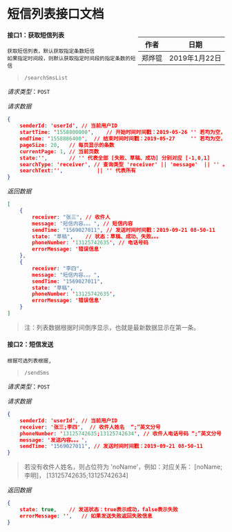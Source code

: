 # 短信列表接口文档

<div style="float:right">

|作者|日期|
|----|---|
|郑烨锟|2019年1月22日|

</div>

#### 接口1：获取短信列表

	获取短信列表，默认获取指定条数短信
	如果指定时间段，则默认获取指定时间段的指定条数的短信

> `/searchSmsList`

*请求类型*：`POST`

*请求数据*

```json
{
	senderId: 'userId',	// 当前用户ID
	startTime: '1558800000',	// 开始时间时间戳：2019-05-26 '' 若均为空，则查询全部
	endTime: '1558886400',	// 结束时间时间戳：2019-05-27     '' 若均为空，则查询全部
	pageSize: 20,	// 每页显示的条数
	currentPage: 1,	// 当前页数
	state:'',		// '' 代表全部 [失败、草稿、成功] 分别对应 [-1,0,1]
	searchType: 'receiver',	// 查询类型 'receiver' || 'message'  || '' 。 ''代表全部类型
	searchText:'',           || '' 代表所有
}
```

*返回数据*

```json
[
	{
		receiver: "张三",	// 收件人
		message: "短信内容。。。",	// 短信内容
		sendTime: "1569027011",	// 发送时间时间戳：2019-09-21 08-50-11
		state: "草稿",	// 状态：草稿、成功、失败。。。
		phoneNumber: '13125742635',	// 电话号码
		errorMessage: '错误信息'
	},
	{
		receiver: "李四",
		message: "短信内容。。。",
		sendTime: "1569027011",
		state: "草稿",
		phoneNumber: '13125742635',
		errorMessage: '错误信息'
	}
]
```

> 注：列表数据根据时间倒序显示，也就是最新数据显示在第一条。

#### 接口2：短信发送

	根据可选列表根据,

> `/sendSms`

*请求类型*：`POST`

*请求数据*
```json
{
	senderId: 'userId',	// 当前用户ID
	receiver: '张三;李四',	// 收件人姓名  “;”英文分号 
	phoneNumber: '13125742635;13125742634',	// 收件人电话号码 “;”英文分号
	message: '发送内容。。。',
	sendTime: "1569027011",	// 发送时间时间戳：2019-09-21 08-50-11
}
```

> 若没有收件人姓名，则占位符为 'noName'，例如：对应关系： [noName;李明]， [13125742635;13125742634]

*返回数据*

```json
{
	state: true,	// 发送状态：true表示成功，false表示失败
	errorMessage: '',	// 如果发送失败返回失败信息
}
```